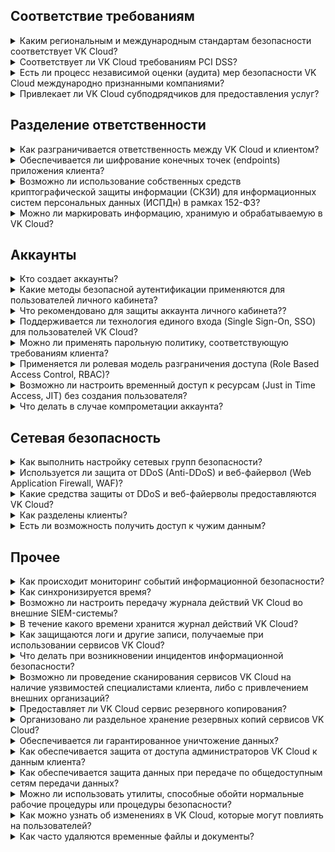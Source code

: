 ## Соответствие требованиям

<details>

<summary>Каким региональным и международным стандартам безопасности соответствует VK Cloud?</summary>

Подробная информация размещена в разделе [Сертификаты, лицензии и аттестаты](../../certificates) и на странице [Сертификаты и лицензии](https://cloud.vk.com/cloud-platform/certificates/).

Дополнительные документы предоставляются после заключения соглашения о неразглашении (NDA).

</details>

<details>

<summary>Соответствует ли VK Cloud требованиям PCI DSS?</summary>

Да, соответствует. Подробная информация размещена в разделе [Сертификаты, лицензии и аттестаты](../certificates) и на странице [Сертификаты и лицензии](https://cloud.vk.com/cloud-platform/certificates/).

</details>

<details>

<summary>Есть ли процесс независимой оценки (аудита) мер безопасности VK Cloud международно признанными компаниями?</summary>

Да, есть. Подробнее в разделе [Безопасность платформы](../platform-security#provedenie_proverok_bezopasnosti).

</details>

<details>

<summary>Привлекает ли VK Cloud субподрядчиков для предоставления услуг?</summary>

VK Cloud может привлекать субподрядчиков для предоставления услуг. Информация об этом сообщается клиентам, которых это может затронуть.

VK Cloud контролирует, что в договорах с субподрядчиками указываются необходимые меры по информационной безопасности, которые соответствуют обязательствам по информационной безопасности VK Cloud перед своими клиентами.

</details>

## Разделение ответственности

<details>

<summary>Как разграничивается ответственность между VK Cloud и клиентом?</summary>

VK Cloud отвечает за безопасность облачной инфраструктуры, клиент отвечает за безопасность своих систем и данных, развернутых внутри облака.

При использовании специального сервиса [Облако 152-ФЗ](https://cloud.vk.com/solutions/152-fz/) также разграничивается ответственность за хранение персональных данных.

Подробнее на странице [Безопасность облака](https://cloud.vk.com/cloud-security/).

</details>

<details>

<summary>Обеспечивается ли шифрование конечных точек (endpoints) приложения клиента?</summary>

Ответственность за это лежит на самом клиенте.

Подробнее о разделении ответственности читайте в вопросе выше.

</details>

<details>

<summary>Возможно ли использование собственных средств криптографической защиты информации (СКЗИ) для информационных систем персональных данных (ИСПДн) в рамках 152-ФЗ?</summary>

Да, возможно.

</details>

<details>

<summary>Можно ли маркировать информацию, хранимую и обрабатываемую в VK Cloud?</summary>

Да, клиент сам выбирает возможные способы маркировки своей информации.

</details>

## Аккаунты

<details>

<summary>Кто создает аккаунты?</summary>

Аккаунты могут быть созданы:

- пользователем самостоятельно после [регистрации](/ru/intro/start/account-registration);
- с помощью экспорта из LDAP-систем.

После регистрации клиент самостоятельно управляет правами доступа, включая приглашение пользователей, настройку уровня доступа, двухфакторной аутентификации и т.д.

</details>

<details>

<summary>Какие методы безопасной аутентификации применяются для пользователей личного кабинета?</summary>

Аутентификация выполняется с помощью логина и пароля, которые не передаются в открытом виде. Дополнительно можно [подключить двухфакторную аутентификацию (2FA)](/ru/tools-for-using-services/api/rest-api/enable-api#aktivaciya_dostupa_po_api) с использованием TOTP.

</details>

<details>

<summary>Что рекомендовано для защиты аккаунта личного кабинета??</summary>

Используйте длинные и сложные пароли из нескольких категорий символов, а также [включите двухфакторную аутентификацию](/ru/tools-for-using-services/api/rest-api/enable-api#aktivaciya_dostupa_po_api) для аккаунта.

</details>

<details>

<summary>Поддерживается ли технология единого входа (Single Sign-On, SSO) для пользователей VK Cloud?</summary>

Да, поддерживается. Есть возможность подключить систему SSO клиента для входа в [личный кабинет](https://msk.cloud.vk.com/app/) VK Cloud, используя протоколы SAML или ADFS.

</details>

<details>

<summary>Можно ли применять парольную политику, соответствующую требованиям клиента?</summary>

Да, можно. Для этого необходимо подключить к платформе LDAP-сервер клиента, используя протоколы SAML или ADFS, и контролировать парольную политику на этом сервере.

</details>

<details>

<summary>Применяется ли ролевая модель разграничения доступа (Role Based Access Control, RBAC)?</summary>

Да, применяется. Подробнее в разделе [Права и разрешения](/ru/tools-for-using-services/account/concepts/rolesandpermissions).

</details>

<details>

<summary>Возможно ли настроить временный доступ к ресурсам (Just in Time Access, JIT) без создания пользователя?</summary>

Да, возможна реализация на стороне клиента с использованием SAML.

</details>

<details>

<summary>Что делать в случае компрометации аккаунта?</summary>

[Измените](/ru/tools-for-using-services/vk-cloud-account/service-management/account-manage/editinfo#smena_parolya) пароль от аккаунта. Если не удалось этого сделать, обратитесь в [техническую поддержку](/ru/contacts).

</details>

## Сетевая безопасность

<details>

<summary>Как выполнить настройку сетевых групп безопасности?</summary>

Подробная информация размещена в разделе [Управление правилами файервола](/ru/networks/vnet/service-management/secgroups).

</details>

<details>

<summary>Используется ли защита от DDoS (Anti-DDoS) и веб-файервол (Web Application Firewall, WAF)?</summary>

Вы можете подключить эти сервисы, оставив заявку в [личном кабинете](https://msk.cloud.vk.com/app/) в разделе **Специальные сервисы** или на [сайте](https://cloud.vk.com/waf/). Подробнее об этих специальных сервисах в разделе [WAF и AntiDDoS](/ru/security/firewall-and-protection-ddos).

</details>

<details>

<summary>Какие средства защиты от DDoS и веб-файерволы предоставляются VK Cloud?</summary>

- При использовании специального сервиса **AntiDDoS** клиент может выбрать между решениями StormWall, ServicePipe и Variti.
- При использовании специального сервиса **WAF** клиент может выбрать между решениями Positive Technologies Cloud WAF, SolidWAF и WebMonitorex.

</details>

<details>

<summary>Как разделены клиенты?</summary>

Изоляция между клиентами обеспечивается на уровнях:

- сети,
- гипервизора,
- приложения.

[Проекты](/ru/tools-for-using-services/account/concepts/projects) клиента VK Cloud изолированы от других клиентов. Информационные потоки управляются на уровне клиентских ВМ. Инфраструктурные ресурсы VK Cloud запущены на специально выделенных физических серверах, не используемых для работы в среде виртуализации. Доступ из клиентских сетей в сервисные сети невозможен. При создании ВМ пользователь самостоятельно настраивает правила файервола или выбирает предлагаемую группу безопасности.

</details>

<details>

<summary>Есть ли возможность получить доступ к чужим данным?</summary>

Нет. Проекты клиента VK создаются под каждого клиента и изолированы от других клиентов. Повторное использование проектов клиента другими клиентами не допускается.

</details>

## Прочее

<details>

<summary>Как происходит мониторинг событий информационной безопасности?</summary>

События информационной безопасности инфраструктур VK и VK Cloud контролируются дежурной сменой SOC VK в режиме 24/7. Для сбора и хранения событий информационной безопасности используется SIEM. Доступ к журналам событий информационной безопасности ограничен средствами SIEM.

Для пользователей VK Cloud доступны сервисы мониторинга событий:

- [Cloud Audit](/ru/tools-for-using-services/account/service-management/actionslogs),
- [Cloud Logging](/ru/monitoring-services/logging),
- [Cloud Monitoring](/ru/monitoring-services/monitoring).

</details>

<details>

<summary>Как синхронизируется время?</summary>

С использованием NTP-серверов инфраструктуры VK, которые, в свою очередь, синхронизируются с пулом [NTP Pool](https://www.ntppool.org/zone/ru).

</details>

<details>

<summary>Возможно ли настроить передачу журнала действий VK Cloud во внешние SIEM-системы?</summary>

Да, возможно. Подробнее в [справке API](/ru/tools-for-using-services/api/api-spec/logging).

</details>

<details>

<summary>В течение какого времени хранится журнал действий VK Cloud?</summary>

Примерно один год. Рекомендуется настроить поставку информации из журнала в SIEM-системы клиента.

</details>

<details>

<summary>Как защищаются логи и другие записи, получаемые при использовании сервисов VK Cloud?</summary>

Записи защищаются за счет разграничения и контроля доступа к этой информации.

</details>

<details>

<summary>Что делать при возникновении инцидентов информационной безопасности?</summary>

Сообщите о подозрениях на инциденты информационной безопасности через [техническую поддержку](/ru/contacts). После обращения определяется зона ответственности:

- Если инцидент информационной безопасности находится в зоне ответственности клиента, он разрешает инцидент самостоятельно.
- Если инцидент информационной безопасности находится в зоне ответственности VK Cloud, то инцидентом занимается VK Cloud.

VK Cloud информирует клиентов о сбоях и инцидентах, которые могут на них повлиять, в разделе [Статус работы сервисов](https://status.msk.cloud.vk.com) и в [Telegram-канале](https://t.me/vk_cloud_alerts).

</details>

<details>

<summary>Возможно ли проведение сканирования сервисов VK Cloud на наличие уязвимостей специалистами клиента, либо с привлечением внешних организаций?</summary>

Да, возможно по согласованию.

</details>

<details>

<summary>Предоставляет ли VK Cloud сервис резервного копирования?</summary>

Да, подробнее в разделе [Cloud Backup](/ru/storage/backups).

Ответственность за организацию процессов резервного копирования и восстановления лежит на самих пользователях.

</details>

<details>

<summary>Организовано ли раздельное хранение резервных копий сервисов VK Cloud?</summary>

Да, организовано. Для хранения резервных копий используется геораспределенное S3-хранилище (SLA 99.9999% на сохранность данных).

</details>

<details>

<summary>Обеспечивается ли гарантированное уничтожение данных?</summary>

Да, обеспечивается.

</details>

<details>

<summary>Как обеспечивается защита от доступа администраторов VK Cloud к данным клиента?</summary>

VK Cloud находится под наблюдением Security Operations Center (SOC) и SIEM-систем (Security Information and Event Management).

Администраторы выполняют обязательную аутентификацию и используют специально сконфигурированные промежуточные хосты (jump hosts).

Подробнее в разделе [Безопасность платформы](../platform-security).

</details>

<details>

<summary>Как обеспечивается защита данных при передаче по общедоступным сетям передачи данных?</summary>

Используются безопасные протоколы TLS и HTTPS. При необходимости клиенты могут настроить дополнительное шифрование данных.

</details>

<details>

<summary>Можно ли использовать утилиты, способные обойти нормальные рабочие процедуры или процедуры безопасности?</summary>

В рамках использования VK Cloud запрещено использовать без согласования с VK Cloud служебные программы (утилиты), способные обойти нормальные рабочие процедуры или процедуры безопасности. Используя сервисы VK Cloud, вы принимаете условия [соглашений](/ru/intro/start/legal), регламентирующих правила работы с платформой.

В свою очередь VK Cloud гарантирует, что использование таких программ персоналом VK Cloud строго ограничено и контролируется.

</details>

<details>

<summary>Как можно узнать об изменениях в VK Cloud, которые могут повлиять на пользователей?</summary>

VK Cloud своевременно информирует пользователей о статусе работы сервисов, сбоях и изменениях, которые могут на них повлиять, в разделе [Статус работы сервисов](https://status.msk.cloud.vk.com) и в [Telegram-канале](https://t.me/vk_cloud_alerts).

</details>

<details>

<summary>Как часто удаляются временные файлы и документы?</summary>

Временные файлы и документы удаляются в течение 1 месяца.

</details>

